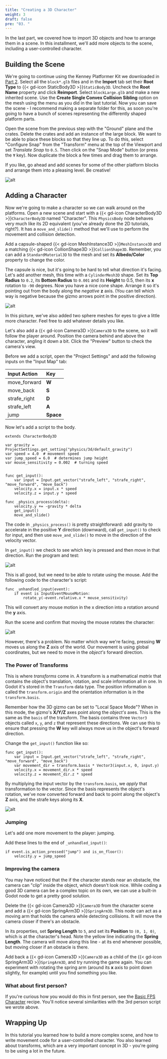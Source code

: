 ```yaml
---
title: "Creating a 3D Character"
weight: 3
draft: false
pre: "03. "
---
```


In the last part, we covered how to import 3D objects and how to arrange them in a scene. In this installment, we'll add more objects to the scene, including a user-controlled character.

## Building the Scene

We're going to continue using the Kenney Platformer Kit we downloaded in [Part 2](/godot_recipes/4.x/g101/3d/101_3d_02/). Select all the `block*.glb` files and in the **Import** tab set their **Root Type** to {{< gd-icon StaticBody3D >}}`StaticBody3D`. Uncheck the **Root Name** property and click **Reimport**. Select `blockLarge.glb` and make a new inherited scene. Use the **Create Single Convex Collision Sibling** option on the mesh using the menu as you did in the last tutorial. Now you can save the scene - I recommend making a separate folder for this, as soon you're going to have a bunch of scenes representing the differently shaped platform parts.

Open the scene from the previous step with the "Ground" plane and the crates.
Delete the crates and add an instance of the large block. We want to be able
to place these blocks so that they line up. To do this, select "Configure Snap"
from the "Transform" menu at the top of the Viewport and set _Translate Snap_
to `0.5`. Then click on the "Snap Mode" button (or press the **`Y`** key). Now
duplicate the block a few times and drag them to arrange.

If you like, go ahead and add scenes for some of the other platform blocks and
arrange them into a pleasing level. Be creative!

![alt](/godot_recipes/4.x/img/3d_scene_01.png)

## Adding a Character

Now we're going to make a character so we can walk around on the platforms.
Open a new scene and start with a {{< gd-icon CharacterBody3D >}}`CharacterBody3D` named "Character". This `PhysicsBody` node behaves very much like its 2D equivalent (you've already done the 2D tutorials, right?). It has a `move_and_slide()` method that we'll use to perform the movement and collision detection.

Add a capsule-shaped {{< gd-icon MeshInstance3D >}}`MeshInstance3D` and a matching {{< gd-icon CollionShape3D >}}`CollionShape3D`. Remember, you can add a `StandardMaterial3D` to the mesh and set its **Albedo/Color** property to change the color.

The capsule is nice, but it's going to be hard to tell what direction it's
facing. Let's add another mesh, this time with a `CylinderMesh3D` shape.
Set its **Top Radius** to `0.2`, its **Bottom Radius** to `0.001` and its **Height** to 0.5, then its **x** rotation to `-90` degrees. Now you have a nice cone shape. Arrange it so it's pointing out from the body along the *negative* **z** axis. (You can tell which way is negative because the gizmo arrows point in the positive direction).

![alt](/godot_recipes/4.x/img/3d_character_01.png)

In this picture, we've also added two sphere meshes for eyes to give a little more character. Feel free to add whatever details you like.

Let's also add a {{< gd-icon Camera3D >}}`Camera3D` to the scene, so it will follow the player around. Position the camera behind and above the character, angling it down a bit. Click the "Preview" button to check the camera's view.

Before we add a script, open the "Project Settings" and add the following inputs
on the "Input Map" tab:

Input Action | Key
:------------|:---
move_forward | **W**
move_back | **S**
strafe_right | **D**
strafe_left | **A**
jump | **Space**

Now let's add a script to the body.

```gdscript
extends CharacterBody3D

var gravity = ProjectSettings.get_setting("physics/3d/default_gravity")
var speed = 4.0  # movement speed
var jump_speed = 6.0  # determines jump height
var mouse_sensitivity = 0.002  # turning speed


func get_input():
    var input = Input.get_vector("strafe_left", "strafe_right", "move_forward", "move_back")
    velocity.x = input.x * speed
    velocity.z = input.y * speed

func _physics_process(delta):
    velocity.y += -gravity * delta
    get_input()
    move_and_slide()
```

The code in `_physics_process()` is pretty straightforward: add gravity to
accelerate in the positive **Y** direction (downward), call `get_input()` to
check for input, and then use `move_and_slide()` to move in the direction
of the velocity vector.

In `get_input()` we check to see which key is pressed and then move in that
direction. Run the program and test:

![alt](/godot_recipes/4.x/img/3d_move_01.gif)

This is all good, but we need to be able to rotate using the mouse. Add the following code to the character's script:

```gdscript
func _unhandled_input(event):
    if event is InputEventMouseMotion:
        rotate_y(-event.relative.x * mouse_sensitivity)
```

This will convert any mouse motion in the x direction into a rotation around
the **y** axis.

Run the scene and confirm that moving the mouse rotates the character:

![alt](/godot_recipes/4.x/img/3d_move_02.gif)

However, there's a problem. No matter which way we're facing, pressing **W**
moves us along the **Z** axis of the world. Our movement is using global coordinates, but we need to move in the _object's_ forward direction.

### The Power of Transforms

This is where _transforms_ come in. A transform is a mathematical _matrix_ that contains the object's translation, rotation, and scale information all in one. In Godot it's stored in the `Transform` data type. The position information is
called the `transform.origin` and the orientation information is in the
`transform.basis`.

Remember how the 3D gizmo can be set to "Local Space Mode"? When in this mode,
the gizmo's **X/Y/Z** axes point along the _object's_ axes. This is the same as the `basis` of the transform. The basis contains three `Vector3` objects called `x`, `y`, and `z` that represent these directions. We can use this to ensure that pressing the **W** key will always move us in the object's forward direction.

Change the `get_input()` function like so:

```gdscript
func get_input():
    var input = Input.get_vector("strafe_left", "strafe_right", "move_forward", "move_back")
    var movement_dir = transform.basis * Vector3(input.x, 0, input.y)
    velocity.x = movement_dir.x * speed
    velocity.z = movement_dir.z * speed
```

By multiplying the input vector by the `transform.basis`, we *apply* that transformation to the vector. Since the basis represents the object's rotation, we've now converted forward and back to point along the object's **Z** axis, and the strafe keys along its **X**.

![alt](/godot_recipes/4.x/img/3d_move_03.gif)

### Jumping

Let's add one more movement to the player: jumping.

Add these lines to the end of `_unhandled_input()`:

```gdscript
if event.is_action_pressed("jump") and is_on_floor():
    velocity.y = jump_speed
```

### Improving the camera

You may have noticed that the if the character stands near an obstacle, the camera can "clip" inside the object, which doesn't look nice. While coding a good 3D camera can be a complex topic on its own, we can use a built-in Godot node to get a pretty good solution.

Delete the {{< gd-icon Camera3D >}}`Camera3D` from the character scene and add a {{< gd-icon SpringArm3D >}}`SpringArm3D`. This node can act as a moving arm that holds the camera while detecting collisions. It will move the camera closer if there's an obstacle.

In its properties, set **Spring Length** to `5`, and set its **Position** to `(0, 1, 0)`, which is at the character's head. Note the yellow line indicating the **Spring Length**. The camera will move along this line - at its end whenever possible, but moving closer if an obstacle is there.

Add back a {{< gd-icon Camera3D >}}`Camera3D` as a child of the {{< gd-icon SpringArm3D >}}`SpringArm3D`, and try running the game again. You can experiment with rotating the spring arm (around its **x** axis to point down slightly, for example) until you find something you like.

### What about first person?

If you're curious how you would do this in first person, see the [Basic FPS Character](/godot_recipes/4.x/3d/basic_fps/index.html) recipe. You'll notice several similarities with the 3rd person script we wrote above.

## Wrapping Up

In this tutorial you learned how to build a more complex scene, and how to write
movement code for a user-controlled character. You also learned about transforms, which are a very important concept in 3D - you're going to be using a lot in the future.

